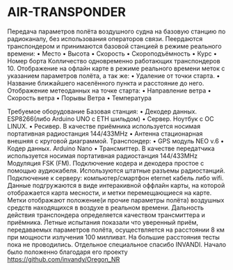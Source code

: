 # AIR-TRANSPONDER
Передача параметров полёта воздушного судна на базовую станцию по радиоканалу, без использования операторов связи. 
Пеердаются транспондером и принимаются базовой станцией в режиме реального времени: 
 •	Место
 •	Высота
 •	Скорость
 •	Скороподъёмность
 •	Курс
 •	Номер борта
Колличество одновременно работающих транспондеров 10.
Отображение на офлайн карте в режиме реального времени меток с указанием параметров полёта, а так же:
 • Удаление от точки старта.
 • Название ближайшего населённого пункта и расстояние до него.
Отображение метеоданных на точке старта:
 • Направление ветра
 • Скорость ветра
 • Порывы Ветра
 • Температура

Требуемое оборудование
  Базовая станция:
  • Декодер данных. ESP8266(либо Arduino UNO с ETH шильдом)
  • Сервер. Ноутбук с ОС LINUX.
  • Ресивер. В качестве приёмника используется носимая портативная радиостанция 144/433MHz
  • Антенна стационарная внешняя с круговой диаграммой. 
  Транспондер:
  • GPS модуль NEO v.6
  • Кодер данных. Arduino Nano
  • Трансмиттер. В качестве передатчика используется носимая портативная радиостанция 144/433MHz
Модуляция FSK (FM).
Подключение кодера и декодера простое с помощью аудиокабеля. Используются штатные разъемы радиостанций.
Подключение к серверу: компьютер/смартфон eternet кабель либо wifi. Данные подгружаются в виде интеракивной оффлайн карты, на которой отображается карта месности, и метки перемещающиеся на карте. Метки отображают положение(и прочие параметры полёта) воздушных средств находящихся в воздухе в реальном времени. Дальность действия транспондера определяется качеством трансмиттера и приёмника. Летные испытания показали что уверенный приём, передаваемых параметров полёта, осуществляется на расстоянии 8 км при мощности излучения 100 милливат. На большие расстояния тесты пока не проводились.
Отдельное специальное спасибо INVANDI. Начало было положенно благодаря его проекту https://github.com/invandy/Oregon_NR

